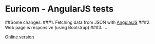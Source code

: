# Euricom - AngularJS tests

##Some changes:
###1. Fetching data from JSON with [AngularJS]( http://angularjs.org )
###2. Web page is responsive (using Bootstrap)
###3. ...


[Online version]( http://ksenia.be/euricom )